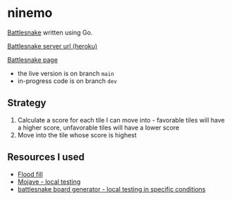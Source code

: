 # ninemo
[Battlesnake](https://play.battlesnake.com/) written using Go.

[Battlesnake server url (heroku)](https://ninemo-bot.herokuapp.com/)

[Battlesnake page](https://play.battlesnake.com/u/tenmo/ninemo/)

- the live version is on branch `main`
- in-progress code is on branch `dev`

## Strategy
1. Calculate a score for each tile I can move into - favorable tiles will have a higher score, unfavorable tiles will have a lower score
2. Move into the tile whose score is highest

## Resources I used

- [Flood fill](https://en.wikipedia.org/wiki/Flood_fill#Moving_the_recursion_into_a_data_structure)
- [Mojave - local testing](https://github.com/smallsco/mojave)
- [battlesnake board generator - local testing in specific conditions](https://github.com/Nettogrof/battle-snake-board-generator)